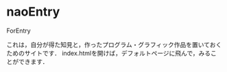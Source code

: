 # naoEntry
ForEntry

これは，自分が得た知見と，作ったプログラム・グラフィック作品を置いておくためのサイトです．
index.htmlを開けば，デフォルトページに飛んで，みることができます．
